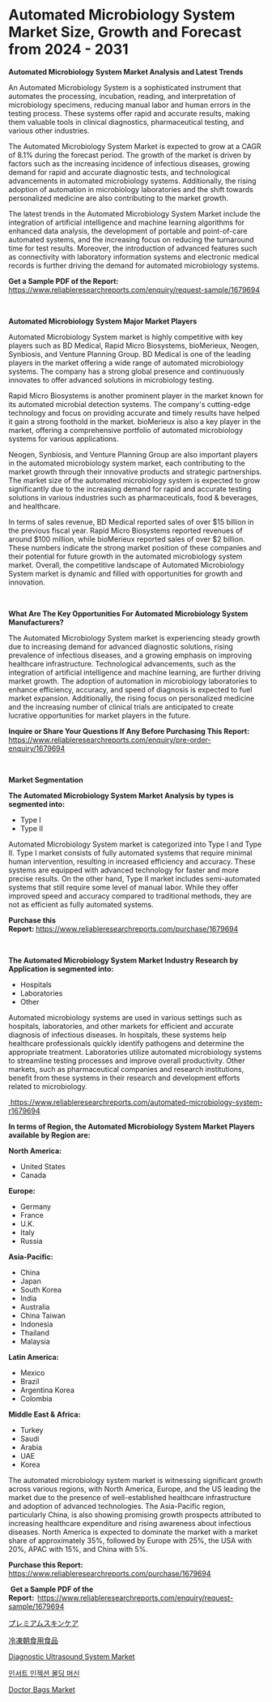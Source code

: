 <p><h1>Automated Microbiology System Market Size, Growth and Forecast from 2024 - 2031</h1></p><p><strong>Automated Microbiology System Market Analysis and Latest Trends</strong></p>
<p><p>An Automated Microbiology System is a sophisticated instrument that automates the processing, incubation, reading, and interpretation of microbiology specimens, reducing manual labor and human errors in the testing process. These systems offer rapid and accurate results, making them valuable tools in clinical diagnostics, pharmaceutical testing, and various other industries.</p><p>The Automated Microbiology System Market is expected to grow at a CAGR of 8.1% during the forecast period. The growth of the market is driven by factors such as the increasing incidence of infectious diseases, growing demand for rapid and accurate diagnostic tests, and technological advancements in automated microbiology systems. Additionally, the rising adoption of automation in microbiology laboratories and the shift towards personalized medicine are also contributing to the market growth.</p><p>The latest trends in the Automated Microbiology System Market include the integration of artificial intelligence and machine learning algorithms for enhanced data analysis, the development of portable and point-of-care automated systems, and the increasing focus on reducing the turnaround time for test results. Moreover, the introduction of advanced features such as connectivity with laboratory information systems and electronic medical records is further driving the demand for automated microbiology systems.</p></p>
<p><strong>Get a Sample PDF of the Report:&nbsp;</strong> <a href="https://www.reliableresearchreports.com/enquiry/request-sample/1679694">https://www.reliableresearchreports.com/enquiry/request-sample/1679694</a></p>
<p>&nbsp;</p>
<p><strong>Automated Microbiology System Major Market Players</strong></p>
<p><p>Automated Microbiology System market is highly competitive with key players such as BD Medical, Rapid Micro Biosystems, bioMerieux, Neogen, Synbiosis, and Venture Planning Group. BD Medical is one of the leading players in the market offering a wide range of automated microbiology systems. The company has a strong global presence and continuously innovates to offer advanced solutions in microbiology testing.</p><p>Rapid Micro Biosystems is another prominent player in the market known for its automated microbial detection systems. The company's cutting-edge technology and focus on providing accurate and timely results have helped it gain a strong foothold in the market. bioMerieux is also a key player in the market, offering a comprehensive portfolio of automated microbiology systems for various applications.</p><p>Neogen, Synbiosis, and Venture Planning Group are also important players in the automated microbiology system market, each contributing to the market growth through their innovative products and strategic partnerships. The market size of the automated microbiology system is expected to grow significantly due to the increasing demand for rapid and accurate testing solutions in various industries such as pharmaceuticals, food & beverages, and healthcare.</p><p>In terms of sales revenue, BD Medical reported sales of over $15 billion in the previous fiscal year. Rapid Micro Biosystems reported revenues of around $100 million, while bioMerieux reported sales of over $2 billion. These numbers indicate the strong market position of these companies and their potential for future growth in the automated microbiology system market. Overall, the competitive landscape of Automated Microbiology System market is dynamic and filled with opportunities for growth and innovation.</p></p>
<p>&nbsp;</p>
<p><strong>What Are The Key Opportunities For Automated Microbiology System Manufacturers?</strong></p>
<p><p>The Automated Microbiology System market is experiencing steady growth due to increasing demand for advanced diagnostic solutions, rising prevalence of infectious diseases, and a growing emphasis on improving healthcare infrastructure. Technological advancements, such as the integration of artificial intelligence and machine learning, are further driving market growth. The adoption of automation in microbiology laboratories to enhance efficiency, accuracy, and speed of diagnosis is expected to fuel market expansion. Additionally, the rising focus on personalized medicine and the increasing number of clinical trials are anticipated to create lucrative opportunities for market players in the future.</p></p>
<p><strong>Inquire or Share Your Questions If Any Before Purchasing This Report:</strong> <a href="https://www.reliableresearchreports.com/enquiry/pre-order-enquiry/1679694">https://www.reliableresearchreports.com/enquiry/pre-order-enquiry/1679694</a></p>
<p>&nbsp;</p>
<p><strong>Market Segmentation</strong></p>
<p><strong>The Automated Microbiology System Market Analysis by types is segmented into:</strong></p>
<p><ul><li>Type I</li><li>Type II</li></ul></p>
<p><p>Automated Microbiology System market is categorized into Type I and Type II. Type I market consists of fully automated systems that require minimal human intervention, resulting in increased efficiency and accuracy. These systems are equipped with advanced technology for faster and more precise results. On the other hand, Type II market includes semi-automated systems that still require some level of manual labor. While they offer improved speed and accuracy compared to traditional methods, they are not as efficient as fully automated systems.</p></p>
<p><strong>Purchase this Report:&nbsp;</strong><a href="https://www.reliableresearchreports.com/purchase/1679694">https://www.reliableresearchreports.com/purchase/1679694</a></p>
<p>&nbsp;</p>
<p><strong>The Automated Microbiology System Market Industry Research by Application is segmented into:</strong></p>
<p><ul><li>Hospitals</li><li>Laboratories</li><li>Other</li></ul></p>
<p><p>Automated microbiology systems are used in various settings such as hospitals, laboratories, and other markets for efficient and accurate diagnosis of infectious diseases. In hospitals, these systems help healthcare professionals quickly identify pathogens and determine the appropriate treatment. Laboratories utilize automated microbiology systems to streamline testing processes and improve overall productivity. Other markets, such as pharmaceutical companies and research institutions, benefit from these systems in their research and development efforts related to microbiology.</p></p>
<p><a href="https://www.reliableresearchreports.com/automated-microbiology-system-r1679694">&nbsp;https://www.reliableresearchreports.com/automated-microbiology-system-r1679694</a></p>
<p><strong>In terms of Region, the Automated Microbiology System Market Players available by Region are:</strong></p>
<p>
    <p> <strong> North America: </strong>
        <ul>
            <li>United States</li>
            <li>Canada</li>
        </ul>
        </p> 
    <p> <strong> Europe: </strong>
        <ul>
            <li>Germany</li>
            <li>France</li>
            <li>U.K.</li>
            <li>Italy</li>
            <li>Russia</li>
        </ul>
        </p> 
    <p> <strong> Asia-Pacific: </strong>
        <ul>
            <li>China</li>
            <li>Japan</li>
            <li>South Korea</li>
            <li>India</li>
            <li>Australia</li>
            <li>China Taiwan</li>
            <li>Indonesia</li>
            <li>Thailand</li>
            <li>Malaysia</li>
        </ul>
        </p> 
    <p> <strong> Latin America: </strong>
        <ul>
            <li>Mexico</li>
            <li>Brazil</li>
            <li>Argentina Korea</li>
            <li>Colombia</li>
        </ul>
        </p> 
    <p> <strong> Middle East & Africa: </strong>
        <ul>
            <li>Turkey</li>
            <li>Saudi</li>
            <li>Arabia</li>
            <li>UAE</li>
            <li>Korea</li>
        </ul>
    </p>
    </p>
<p><p>The automated microbiology system market is witnessing significant growth across various regions, with North America, Europe, and the US leading the market due to the presence of well-established healthcare infrastructure and adoption of advanced technologies. The Asia-Pacific region, particularly China, is also showing promising growth prospects attributed to increasing healthcare expenditure and rising awareness about infectious diseases. North America is expected to dominate the market with a market share of approximately 35%, followed by Europe with 25%, the USA with 20%, APAC with 15%, and China with 5%.</p></p>
<p><strong>Purchase this Report: </strong><a href="https://www.reliableresearchreports.com/purchase/1679694">https://www.reliableresearchreports.com/purchase/1679694</a></p>
<p>&nbsp;<strong>Get a Sample PDF of the Report:&nbsp;&nbsp;</strong><a href="https://www.reliableresearchreports.com/enquiry/request-sample/1679694">https://www.reliableresearchreports.com/enquiry/request-sample/1679694</a></p>
<p><strong></strong></p>
<p><p><a href="https://github.com/EmoryYundt1935/Market-Research-Report-List-1/blob/main/306348949905.md">プレミアムスキンケア</a></p><p><a href="https://github.com/mm14022023/Market-Research-Report-List-1/blob/main/392455049906.md">冷凍朝食用食品</a></p><p><a href="https://github.com/juancolorado15/Market-Research-Report-List-2/blob/main/diagnostic-ultrasound-system-market.md">Diagnostic Ultrasound System Market</a></p><p><a href="https://github.com/wallacBahrtyinger567686/Market-Research-Report-List-1/blob/main/353564744928.md">인서트 인젝션 몰딩 머신</a></p><p><a href="https://github.com/dx0328/Market-Research-Report-List-2/blob/main/doctor-bags-market.md">Doctor Bags Market</a></p></p>